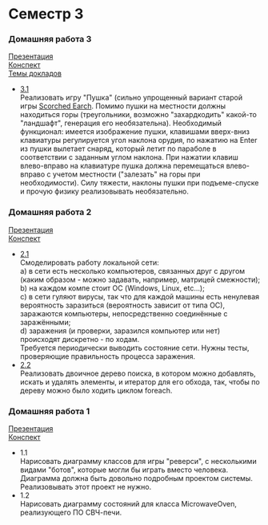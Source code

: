 Семестр 3
=========
### Домашняя работа 3
[Презентация](https://docs.google.com/presentation/d/1HxN2WBzJBbVnx1YJ6_OW-K55GmH98_4Qm_cRoLYawSM/edit?usp=sharing) <br/>
[Конспект](https://docs.google.com/document/d/1omC-UKAGxPCvE12U9XYjGvoelUprPwlEYRzYUuQjC_I/edit?usp=sharing) <br/>
[Темы докладов](https://docs.google.com/document/d/1srm4KLfla5ZEuBNV4pwOb7qbXvIcL21kGI_tksTgCnw/edit?usp=sharing)

- [3.1](https://github.com/Victor-Y-Fadeev/SPbSU/tree/master/course2/sem3/hw3/task1) <br/>
Реализовать игру "Пушка" (сильно упрощенный вариант старой игры [Scorched Earch](http://www.linuxsoft.cz/screenshot_img/4688-a.jpg). Помимо пушки на местности должны находиться горы (треугольники, возможно "захардкодить" какой-то "ландшафт", генерация его необязательна). Необходимый функционал: имеется изображение пушки, клавишами вверх-вниз клавиатуры регулируется угол наклона орудия, по нажатию на Enter из пушки вылетает снаряд, который летит по параболе в соответствии с заданным углом наклона. При нажатии клавиш влево-вправо на клавиатуре пушка должна перемещаться влево-вправо с учетом местности ("залезать" на горы при необходимости). Силу тяжести, наклоны пушки при подъеме-спуске и прочую физику реализовывать необязательно.


### Домашняя работа 2
[Презентация](https://docs.google.com/presentation/d/1b8f1A7NdZxtvshejoE0S9ngrur4IuzTRoG4fiawP64w/edit?usp=sharing) <br/>
[Конспект](https://docs.google.com/document/d/13vBwnusYL5m_E3STwZXuK8Z1dzXGdNaPUgpsB0sGcl0/edit?usp=sharing)

- [2.1](https://github.com/Victor-Y-Fadeev/SPbSU/tree/master/course2/sem3/hw2/task1) <br/>
Смоделировать работу локальной сети: <br/>
a) в сети есть несколько компьютеров, связанных друг с другом (каким образом - можно задавать, например, матрицей смежности); <br/>
b) на каждом компе стоит ОС (Windows, Linux, etc...); <br/>
c) в сети гуляют вирусы, так что для каждой машины есть ненулевая вероятность заразиться (вероятность зависит от типа ОС), заражаются компьютеры, непосредственно соединённые с заражёнными; <br/>
d) заражения (и проверки, заразился компьютер или нет) происходят дискретно - по ходам. <br/>
Требуется периодически выводить состояние сети. Нужны тесты, проверяющие правильность процесса заражения.
- [2.2](https://github.com/Victor-Y-Fadeev/SPbSU/tree/master/course2/sem3/hw2/task2) <br/>
Реализовать двоичное дерево поиска, в котором можно добавлять, искать и удалять элементы, и итератор для его обхода, так, чтобы по дереву можно было ходить циклом foreach.


### Домашняя работа 1
[Презентация](https://docs.google.com/presentation/d/1DHeOXPG2lLqGopM6JXJheQ3PHcF_MmHqFMs4b_4f98k/edit?usp=sharing) <br/>
[Конспект](https://docs.google.com/document/d/1qgOX6uNPfuyUQm3k0lPF8iLXw2m90rID_ozY6vEzVJw/edit?usp=sharing)

- 1.1 <br/>
Нарисовать диаграмму классов для игры "реверси", с несколькими видами "ботов", которые могли бы играть вместо человека. Диаграмма должна быть довольно подробным проектом системы. Реализовывать этот проект не нужно.
- 1.2 <br/>
Нарисовать диаграмму состояний для класса MicrowaveOven, реализующего ПО СВЧ-печи.
